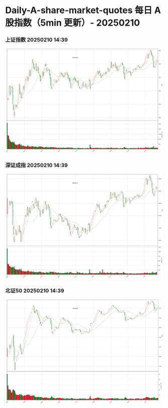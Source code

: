 
# Daily-A-share-market-quotes 每日 A 股指数（5min 更新）- 20250210

### 上证指数 20250210 14:39
![](./fig/2025/2/20250210-sh000001.png)

### 深证成指 20250210 14:39
![](./fig/2025/2/20250210-sz399001.png)

### 北证50 20250210 14:39
![](./fig/2025/2/20250210-bj899050.png)
